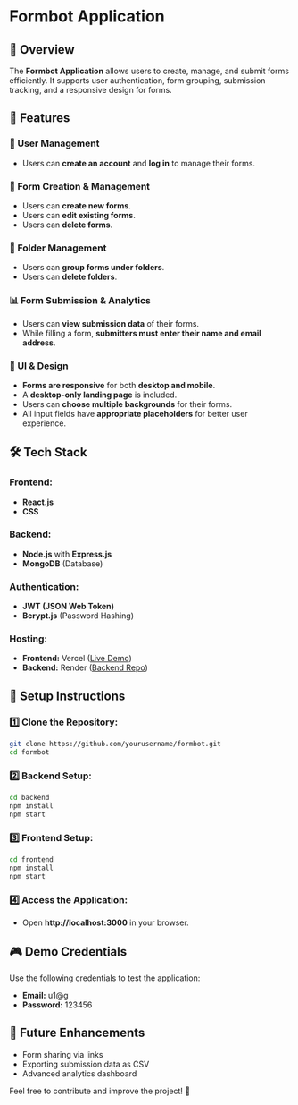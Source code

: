 # Formbot Application

## 📌 Overview
The **Formbot Application** allows users to create, manage, and submit forms efficiently. It supports user authentication, form grouping, submission tracking, and a responsive design for forms.

## 🚀 Features

### 🔐 User Management
- Users can **create an account** and **log in** to manage their forms.

### 📝 Form Creation & Management
- Users can **create new forms**.
- Users can **edit existing forms**.
- Users can **delete forms**.

### 📁 Folder Management
- Users can **group forms under folders**.
- Users can **delete folders**.

### 📊 Form Submission & Analytics
- Users can **view submission data** of their forms.
- While filling a form, **submitters must enter their name and email address**.

### 🎨 UI & Design
- **Forms are responsive** for both **desktop and mobile**.
- A **desktop-only landing page** is included.
- Users can **choose multiple backgrounds** for their forms.
- All input fields have **appropriate placeholders** for better user experience.
  

## 🛠️ Tech Stack

### Frontend:
- **React.js**
- **CSS**

### Backend:
- **Node.js** with **Express.js**
- **MongoDB** (Database)

### Authentication:
- **JWT (JSON Web Token)**
- **Bcrypt.js** (Password Hashing)

### Hosting:
- **Frontend:** Vercel ([Live Demo](https://formbot-1.vercel.app/))
- **Backend:** Render ([Backend Repo](https://github.com/utkarsh0903/formbot_backend))


## 📌 Setup Instructions

### 1️⃣ Clone the Repository:
```sh
git clone https://github.com/yourusername/formbot.git
cd formbot
```

### 2️⃣ Backend Setup:
```sh
cd backend
npm install
npm start
```

### 3️⃣ Frontend Setup:
```sh
cd frontend
npm install
npm start
```

### 4️⃣ Access the Application:
- Open **http://localhost:3000** in your browser.


## 🎮 **Demo Credentials**
Use the following credentials to test the application:

- **Email:** u1@g  
- **Password:** 123456


## 🎯 Future Enhancements
- Form sharing via links
- Exporting submission data as CSV
- Advanced analytics dashboard

Feel free to contribute and improve the project! 🚀

